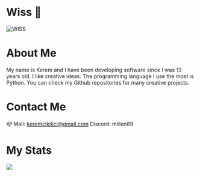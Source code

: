 # Wiss 👋
![WISS](https://github.com/KeremCikikci/KeremCikikci/assets/98697826/394bdcfa-b56d-43ca-b55f-2d9ad2f2951c)

# About Me
My name is Kerem and I have been developing software since I was 13 years old. I like creative ideas. The programming language I use the most is Python. You can check my Github repositories for many creative projects.

# Contact Me
📪 Mail: keremcikikci@gmail.com
Discord: millen89

# My Stats
<img src="https://github-readme-stats.vercel.app/api?username=KeremCikikci&&show_icons=true&title_color=ffffff&icon_color=bb2acf&text_color=daf7dc&bg_color=151515">
